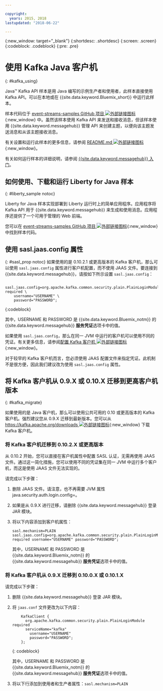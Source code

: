 ```yaml
---

copyright:
  years: 2015, 2018
lastupdated: "2018-06-22"

---
```


{:new_window: target="_blank"}
{:shortdesc: .shortdesc}
{:screen: .screen}
{:codeblock: .codeblock}
{:pre: .pre}

# 使用 Kafka Java 客户机
{: #kafka_using}

<!-- 21/06/18 - removing until some content ready

## To do: instructions for getting started, with links for more information


## To do: simple send source and receive source in-line


## How to use, download, and run the Java Kafka API sample

-->

Java&trade; Kafka API 样本是用 Java 编写的示例生产者和使用者，此样本直接使用 Kafka API。可以在本地或在 {{site.data.keyword.Bluemix_short}} 中运行此样本。

样本代码位于 [event-streams-samples GitHub 项目 ![外部链接图标](../../icons/launch-glyph.svg "外部链接图标")](https://github.com/ibm-messaging/event-streams-samples/tree/master/kafka-java-console-sample){:new_window} 中。虽然该样本使用 Kafka API 来发送和接收消息，但该样本使用 {{site.data.keyword.messagehub}} 管理 API 来创建主题，以便向该主题发送消息和从该主题接收消息。

有关设置和运行此样本的更多信息，请参阅 [README.md ![外部链接图标](../../icons/launch-glyph.svg "外部链接图标")](https://github.com/ibm-messaging/event-streams-samples/tree/master/kafka-java-console-sample){:new_window}。

有关如何运行样本的详细说明，请参阅 [{{site.data.keyword.messagehub}} 入门](/docs/services/EventStreams/index.html#getting_started_steps)。

## 如何使用、下载和运行 Liberty for Java 样本
{: #liberty_sample notoc}

Liberty for Java 样本实现部署到 Liberty 运行时上的简单应用程序。应用程序将 Kafka API 用于 {{site.data.keyword.messagehub}} 来生成和使用消息。应用程序还提供了一个可用于管理的 Web 前端。

您可以在 [event-streams-samples GitHub 项目 ![外部链接图标](../../icons/launch-glyph.svg "外部链接图标")](https://github.com/ibm-messaging/event-streams-samples/tree/master/kafka-java-liberty-sample){:new_window} 中找到样本代码。

<!--
17/10/17 - Karen: following info duplicated at messagehub063 
-->

## 使用 sasl.jaas.config 属性
{: #sasl_prop notoc}
如果使用的是 0.10.2.1 或更高版本的 Kafka 客户机，那么可以使用 <code>sasl.jaas.config</code> 属性进行客户机配置，而不使用 JAAS 文件。要连接到 {{site.data.keyword.messagehub}}，请按如下所示设置 <code>sasl.jaas.config</code>：
<pre>
<code>    sasl.jaas.config=org.apache.kafka.common.security.plain.PlainLoginModule required \
    username="USERNAME" \
    password="PASSWORD";</code>
</pre>
{:codeblock}

其中，USERNAME 和 PASSWORD 是 {{site.data.keyword.Bluemix_notm}} 的 {{site.data.keyword.messagehub}} **服务凭证**选项卡中的值。

如果使用 <code>sasl.jaas.config</code>，那么在同一 JVM 中运行的客户机可以使用不同的凭证。有关更多信息，请参阅[配置 Kafka 客户机 ![外部链接图标](../../icons/launch-glyph.svg "外部链接图标")](http://kafka.apache.org/documentation/#security_sasl_plain_clientconfig){:new_window}。

对于较早的 Kafka 客户机而言，您必须使用 JAAS 配置文件来指定凭证。此机制不是很方便，因此我们建议改为使用 <code>sasl.jaas.config</code> 属性。

<!--
23/04/18 - Karen: following migration info on production in messagehub084 
-->

## 将 Kafka 客户机从 0.9.X 或 0.10.X 迁移到更高客户机版本
{: #kafka_migrate}


如果使用的是 Java 客户机，那么可以使用公共可用的 0.10 或更高版本的 Kafka 客户机。强烈建议您从 0.9.X 迁移到最新版本。您可以从
[https://kafka.apache.org/downloads ![外部链接图标](../../icons/launch-glyph.svg "外部链接图标")](https://kafka.apache.org/downloads){:new_window} 下载 Kafka 客户机。 



### 将 Kafka 客户机迁移到 0.10.2.X 或更高版本

从 0.10.2 开始，您可以直接在客户机属性中配置 SASL 认证，无需再使用 JAAS 文件。通过这一简化措施，您可以使用不同的凭证集在同一 JVM 中运行多个客户机，而这是使用 JAAS 文件无法实现的。

请完成以下步骤：

1. 删除 JAAS 文件。请注意，也不再需要 JVM 属性 java.security.auth.login.config=<PATH TO JAAS>。
2. 如果是从 0.9.X 进行迁移，请删除 {{site.data.keyword.messagehub}} 登录 JAR 模块。
2. 将以下内容添加到客户机属性：
    ```
	sasl.mechanism=PLAIN
    sasl.jaas.config=org.apache.kafka.common.security.plain.PlainLoginModule required username="USERNAME" password="PASSWORD";
	```

	其中，USERNAME 和 PASSWORD 是 {{site.data.keyword.Bluemix_notm}} 的 {{site.data.keyword.messagehub}} **服务凭证**选项卡中的值。
	
	

### 将 Kafka 客户机从 0.9.X 迁移到 0.10.0.X 或 0.10.1.X

请完成以下步骤：

1. 删除 {{site.data.keyword.messagehub}} 登录 JAR 模块。
2. 将 <code>jaas.conf</code> 文件更改为以下内容：
    ```
        KafkaClient {
          org.apache.kafka.common.security.plain.PlainLoginModule required
          serviceName="kafka"
            username="USERNAME"
            password="PASSWORD";
        };
    ```
    {: codeblock}

	其中，USERNAME 和 PASSWORD 是 {{site.data.keyword.Bluemix_notm}} 的 {{site.data.keyword.messagehub}} **服务凭证**选项卡中的值。
	
3. 将以下行添加到使用者和生产者属性：<code>sasl.mechanism=PLAIN</code>
